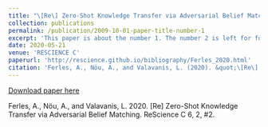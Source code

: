 ```yaml
---
title: "\[Re\] Zero-Shot Knowledge Transfer via Adversarial Belief Matching"
collection: publications
permalink: /publication/2009-10-01-paper-title-number-1
excerpt: 'This paper is about the number 1. The number 2 is left for future work.'
date: 2020-05-21
venue: 'RESCIENCE C'
paperurl: 'http://rescience.github.io/bibliography/Ferles_2020.html'
citation: 'Ferles, A., Nöu, A., and Valavanis, L. (2020). &quot;\[Re\] Zero-Shot Knowledge Transfer via Adversarial Belief Matching.&quot; <i>RESCIENCE C</i>. 6(2).'
---
```


[Download paper here](https://zenodo.org/record/3818623/files/article.pdf)

Ferles, A., Nöu, A., and Valavanis, L. 2020. \[Re\] Zero-Shot Knowledge Transfer via Adversarial Belief Matching. ReScience C 6, 2, #2.